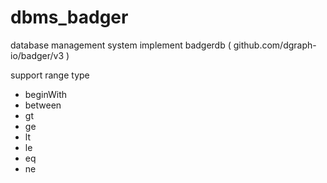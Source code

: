 # dbms_badger
database management system implement badgerdb ( github.com/dgraph-io/badger/v3 )


support range type
  - beginWith
  - between
  - gt
  - ge
  - lt
  - le
  - eq
  - ne
